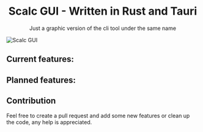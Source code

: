 <div align="center">
    <h1 align = "center">Scalc GUI - Written in Rust and Tauri</h1>
</div>
<p align="center">
  Just a graphic version of the cli tool under the same name
</p>
 
![Scalc GUI](./src/assets/readme/gui.png)
    
## Current features:

## Planned features:

## Contribution
Feel free to create a pull request and add some new features or clean up the code, any help is appreciated.
